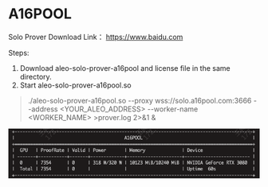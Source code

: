 # A16POOL

Solo Prover Download Link： https://www.baidu.com

Steps:
1. Download aleo-solo-prover-a16pool and license file in the same directory.
2. Start aleo-solo-prover-a16pool.so
> ./aleo-solo-prover-a16pool.so --proxy wss://solo.a16pool.com:3666 --address <YOUR_ALEO_ADDRESS> --worker-name <WORKER_NAME> >prover.log 2>&1 &

![这是图片](/img/a16pool.png "a16pool")